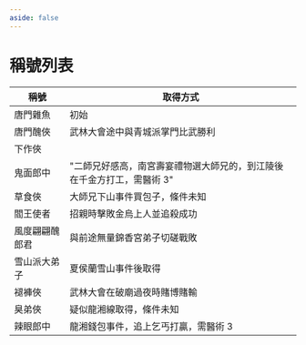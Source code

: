 ```yaml
---
aside: false
---
```


# 稱號列表

| 稱號           | 取得方式                                                               |
| -------------- | ---------------------------------------------------------------------- |
| 唐門雜魚       | 初始                                                                   |
| 唐門醜俠       | 武林大會途中與青城派掌門比武勝利                                       |
| 下作俠         |                                                                        |
| 鬼面郎中       | "二師兄好感高，南宮壽宴禮物選大師兄的，到江陵後在千金方打工，需醫術 3" |
| 草食俠         | 大師兄下山事件買包子，條件未知                                         |
| 閻王使者       | 招親時擊敗金烏上人並追殺成功                                           |
| 風度翩翩醜郎君 | 與前途無量錦香宮弟子切磋戰敗                                           |
| 雪山派大弟子   | 夏侯蘭雪山事件後取得                                                   |
| 褪褲俠         | 武林大會在破廟過夜時賭博賭輸                                           |
| 臭弟俠         | 疑似龍湘線取得，條件未知                                               |
| 辣眼郎中       | 龍湘錢包事件，追上乞丐打贏，需醫術 3                                   |
